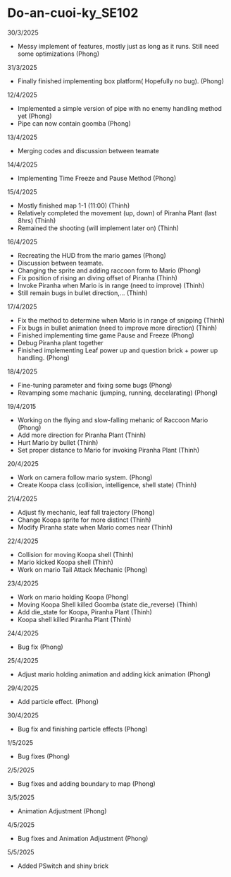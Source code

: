 # Do-an-cuoi-ky_SE102

30/3/2025
- Messy implement of features, mostly just as long as it runs. Still need some optimizations (Phong)

31/3/2025
- Finally finished implementing box platform( Hopefully no bug). (Phong)

12/4/2025
- Implemented a simple version of pipe with no enemy handling method yet (Phong)
- Pipe can now contain goomba (Phong)

13/4/2025
- Merging codes and discussion between teamate

14/4/2025
- Implementing Time Freeze and Pause Method (Phong)

15/4/2025
- Mostly finished map 1-1 (11:00) (Thinh)
- Relatively completed the movement (up, down) of Piranha Plant (last 8hrs) (Thinh)
- Remained the shooting (will implement later on) (Thinh)

16/4/2025
- Recreating the HUD from the mario games (Phong)
- Discussion between teamate.
- Changing the sprite and adding raccoon form to Mario (Phong)
- Fix position of rising an diving offset of Piranha (Thinh)
- Invoke Piranha when Mario is in range (need to improve) (Thinh)
- Still remain bugs in bullet direction,... (Thinh)

17/4/2025
- Fix the method to determine when Mario is in range of snipping (Thinh)
- Fix bugs in bullet animation (need to improve more direction) (Thinh)
- Finished implementing time game Pause and Freeze (Phong)
- Debug Piranha plant together
- Finished implementing Leaf power up and question brick + power up handling. (Phong)

18/4/2025
- Fine-tuning parameter and fixing some bugs (Phong)
- Revamping some machanic (jumping, running, decelarating) (Phong)

19/4/2015
- Working on the flying and slow-falling mehanic of Raccoon Mario (Phong)
- Add more direction for Piranha Plant (Thinh)
- Hurt Mario by bullet (Thinh)
- Set proper distance to Mario for invoking Piranha Plant (Thinh)

20/4/2025
- Work on camera follow mario system. (Phong)
- Create Koopa class (collision, intelligence, shell state) (Thinh)

21/4/2025
- Adjust fly mechanic, leaf fall trajectory (Phong)
- Change Koopa sprite for more distinct (Thinh)
- Modify Piranha state when Mario comes near (Thinh)

22/4/2025
- Collision for moving Koopa shell (Thinh)
- Mario kicked Koopa shell (Thinh)
- Work on mario Tail Attack Mechanic (Phong)

23/4/2025
- Work on mario holding Koopa (Phong)
- Moving Koopa Shell killed Goomba (state die_reverse) (Thinh)
- Add die_state for Koopa, Piranha Plant (Thinh)
- Koopa shell killed Piranha Plant (Thinh)

24/4/2025
- Bug fix (Phong)

25/4/2025
- Adjust mario holding animation and adding kick animation (Phong)

29/4/2025
- Add particle effect. (Phong)

30/4/2025
- Bug fix and finishing particle effects (Phong)

1/5/2025
- Bug fixes (Phong)

2/5/2025
- Bug fixes and adding boundary to map (Phong)

3/5/2025
- Animation Adjustment (Phong)

4/5/2025
- Bug fixes and Animation Adjustment (Phong)

5/5/2025
- Added PSwitch and shiny brick
